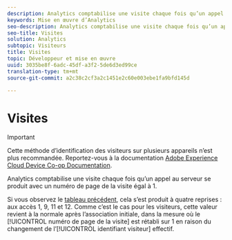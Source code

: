 ```yaml
---
description: Analytics comptabilise une visite chaque fois qu’un appel au serveur se produit avec un numéro de page de la visite égal à 1.
keywords: Mise en œuvre d’Analytics
seo-description: Analytics comptabilise une visite chaque fois qu’un appel au serveur se produit avec un numéro de page de la visite égal à 1.
seo-title: Visites
solution: Analytics
subtopic: Visiteurs
title: Visites
topic: Développeur et mise en œuvre
uuid: 3035be8f-6adc-45df-a3f2-5de6d3ed99ce
translation-type: tm+mt
source-git-commit: a2c38c2cf3a2c1451e2c60e003ebe1fa9bfd145d

---
```



# Visites

>[!IMPORTANT]
>
>Cette méthode d’identification des visiteurs sur plusieurs appareils n’est plus recommandée. Reportez-vous à la documentation [Adobe Experience Cloud Device Co-op Documentation](https://marketing.adobe.com/resources/help/en_US/mcdc/).

Analytics comptabilise une visite chaque fois qu’un appel au serveur se produit avec un numéro de page de la visite égal à 1.

Si vous observez le [tableau précédent](../../../implement/js-implementation/xdevice-visid/visit-example.md#concept_E3B32B8E539F4FDC8E3FA872328B87BA), cela s’est produit à quatre reprises : aux accès 1, 9, 11 et 12. Comme c’est le cas pour les visiteurs, cette valeur revient à la normale après l’association initiale, dans la mesure où le [!UICONTROL numéro de page de la visite] est rétabli sur 1 en raison du changement de l’[!UICONTROL identifiant visiteur] effectif.
